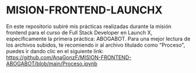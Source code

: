# MISION-FRONTEND-LAUNCHX
En este repositorio subiré mis prácticas realizadas durante la misión frontend para el curso de Full Stack Developer en Launch X, específicamente la primera práctica: ABOGABOT.
Para una mejor lectura de los archivos subidos, te recomiendo ir al archivo titulado como "Proceso", puedes ir dando clic en el siguiente link: 
https://github.com/AnaGonzF/MISION-FRONTEND-ABOGABOT/blob/main/Proceso.ipynb
